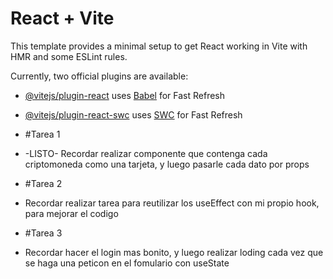 # React + Vite

This template provides a minimal setup to get React working in Vite with HMR and some ESLint rules.

Currently, two official plugins are available:

- [@vitejs/plugin-react](https://github.com/vitejs/vite-plugin-react/blob/main/packages/plugin-react/README.md) uses [Babel](https://babeljs.io/) for Fast Refresh
- [@vitejs/plugin-react-swc](https://github.com/vitejs/vite-plugin-react-swc) uses [SWC](https://swc.rs/) for Fast Refresh
- #Tarea 1
- -LISTO-  Recordar realizar componente que contenga cada criptomoneda como una tarjeta, y luego pasarle cada dato por props
- #Tarea 2
- Recordar realizar tarea para reutilizar los useEffect con mi propio hook, para mejorar el codigo

- #Tarea 3
- Recordar hacer el login mas bonito, y luego realizar loding cada vez que se haga una peticon en el fomulario con useState